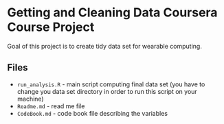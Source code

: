 # Getting and Cleaning Data Coursera Course Project

Goal of this project is to create tidy data set for wearable computing.

## Files

* `run_analysis.R` - main script computing final data set (you have to change you data set directory in order to run this script on your machine)
* `Readme.md` - read me file
* `CodeBook.md` - code book file describing the variables

